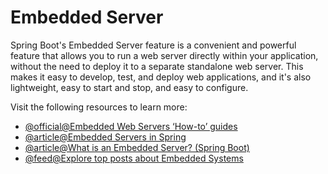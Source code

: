 # Embedded Server

Spring Boot's Embedded Server feature is a convenient and powerful feature that allows you to run a web server directly within your application, without the need to deploy it to a separate standalone web server. This makes it easy to develop, test, and deploy web applications, and it's also lightweight, easy to start and stop, and easy to configure.

Visit the following resources to learn more:

- [@official@Embedded Web Servers ‘How-to’ guides](https://docs.spring.io/spring-boot/docs/2.1.9.RELEASE/reference/html/howto-embedded-web-servers.html)
- [@article@Embedded Servers in Spring](https://subscription.packtpub.com/book/application-development/9781789132588/3/ch03lvl1sec24/embedded-servers)
- [@article@What is an Embedded Server? (Spring Boot)](https://www.springboottutorial.com/java-programmer-essentials-what-is-an-embedded-server)
- [@feed@Explore top posts about Embedded Systems](https://app.daily.dev/tags/embedded?ref=roadmapsh)
